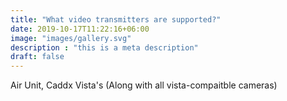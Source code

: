```yaml
---
title: "What video transmitters are supported?"
date: 2019-10-17T11:22:16+06:00
image: "images/gallery.svg"
description : "this is a meta description"
draft: false
---
```



Air Unit, Caddx Vista's (Along with all vista-compaitble cameras)